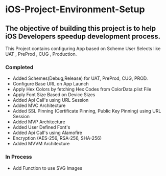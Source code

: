# iOS-Project-Environment-Setup

## The objective of building this project is to help iOS Developers speedup development process.

This Project contains configuring App based on Scheme User Selects like UAT , PreProd , CUG , Production.

### Completed
- Added Schemes(Debug,Release) for UAT, PreProd, CUG, PROD.
- Configure Base URL on App Launch
- Apply Hex Colors by fetching Hex Codes from ColorData.plist File
- Apply Font Size Based on Device Sizes
- Added Api Call's using URL Session
- Added MVC Architecture
- Added SSL Pinning (Certificate Pinning, Public Key Pinning) using URL Session
- Added MVP Architecture
- Added User Defined Font's
- Added Api Call's using Alamofire
- Encryption (AES-256, RSA-256, SHA-256)
- Added MVVM Architecture

### In Process
- Add Function to use SVG Images
